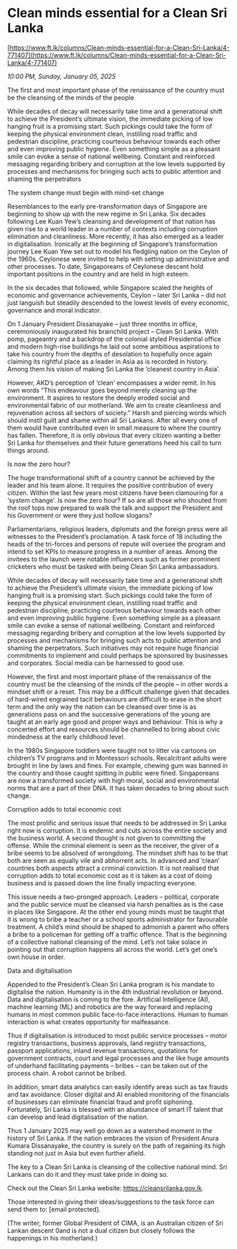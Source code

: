 # Clean minds essential for a Clean Sri Lanka

[https://www.ft.lk/columns/Clean-minds-essential-for-a-Clean-Sri-Lanka/4-771407](https://www.ft.lk/columns/Clean-minds-essential-for-a-Clean-Sri-Lanka/4-771407)

*10:00 PM, Sunday, January 05, 2025*

The first and most important phase of the renaissance of the country must be the cleansing of the minds of the people

While decades of decay will necessarily take time and a generational shift to achieve the President’s ultimate vision, the immediate picking of low hanging fruit is a promising start. Such pickings could take the form of keeping the physical environment clean, instilling road traffic and pedestrian discipline, practicing courteous behaviour towards each other and even improving public hygiene. Even something simple as a pleasant smile can evoke a sense of national wellbeing. Constant and reinforced messaging regarding bribery and corruption at the low levels supported by processes and mechanisms for bringing such acts to public attention and shaming the perpetrators

The system change must begin with mind-set change

Resemblances to the early pre-transformation days of Singapore are beginning to show up with the new regime in Sri Lanka. Six decades following Lee Kuan Yew’s cleansing and development of that nation has given rise to a world leader in a number of contexts including corruption elimination and cleanliness. More recently, it has also emerged as a leader in digitalisation. Ironically at the beginning of Singapore’s transformation journey Lee Kuan Yew set out to model his fledgling nation on the Ceylon of the 1960s. Ceylonese were invited to help with setting up administrative and other processes. To date, Singaporeans of Ceylonese descent hold important positions in the country and are held in high esteem.

In the six decades that followed, while Singapore scaled the heights of economic and governance achievements, Ceylon – later Sri Lanka – did not just languish but steadily descended to the lowest levels of every economic, governance and moral indicator.

On 1 January President Dissanayake – just three months in office, ceremoniously inaugurated his brainchild project – Clean Sri Lanka. With pomp, pageantry and a backdrop of the colonial styled Presidential office and modern high-rise buildings he laid out some ambitious aspirations to take his country from the depths of desolation to hopefully once again claiming its rightful place as a leader in Asia as is recorded in history. Among them his vision of making Sri Lanka the ‘cleanest country in Asia’.

However, AKD’s perception of ‘clean’ encompasses a wider remit. In his own words “This endeavour goes beyond merely cleaning up the environment. It aspires to restore the deeply eroded social and environmental fabric of our motherland. We aim to create cleanliness and rejuvenation across all sectors of society.” Harsh and piercing words which should instil guilt and shame within all Sri Lankans. After all every one of them would have contributed even in small measure to where the country has fallen. Therefore, it is only obvious that every citizen wanting a better Sri Lanka for themselves and their future generations heed his call to turn things around.

Is now the zero hour?

The huge transformational shift of a country cannot be achieved by the leader and his team alone. It requires the positive contribution of every citizen. Within the last few years most citizens have been clamouring for a ‘system change’. Is now the zero hour? If so are all those who shouted from the roof tops now prepared to walk the talk and support the President and his Government or were they just hollow slogans?

Parliamentarians, religious leaders, diplomats and the foreign press were all witnesses to the President’s proclamation. A task force of 18 including the heads of the tri-forces and persons of repute will oversee the program and intend to set KPIs to measure progress in a number of areas. Among the invitees to the launch were notable influencers such as former prominent cricketers who must be tasked with being Clean Sri Lanka ambassadors.

While decades of decay will necessarily take time and a generational shift to achieve the President’s ultimate vision, the immediate picking of low hanging fruit is a promising start. Such pickings could take the form of keeping the physical environment clean, instilling road traffic and pedestrian discipline, practicing courteous behaviour towards each other and even improving public hygiene. Even something simple as a pleasant smile can evoke a sense of national wellbeing. Constant and reinforced messaging regarding bribery and corruption at the low levels supported by processes and mechanisms for bringing such acts to public attention and shaming the perpetrators. Such initiatives may not require huge financial commitments to implement and could perhaps be sponsored by businesses and corporates. Social media can be harnessed to good use.

However, the first and most important phase of the renaissance of the country must be the cleansing of the minds of the people – in other words a mindset shift or a reset. This may be a difficult challenge given that decades of hard-wired engrained tacit behaviours are difficult to erase in the short term and the only way the nation can be cleansed over time is as generations pass on and the successive generations of the young are taught at an early age good and proper ways and behaviour. This is why a concerted effort and resources should be channelled to bring about civic mindedness at the early childhood level.

In the 1980s Singapore toddlers were taught not to litter via cartoons on children’s TV programs and in Montessori schools. Recalcitrant adults were brought in line by laws and fines. For example, chewing gum was banned in the country and those caught spitting in public were fined. Singaporeans are now a transformed society with high moral, social and environmental norms that are a part of their DNA. It has taken decades to bring about such change.

Corruption adds to total economic cost

The most prolific and serious issue that needs to be addressed in Sri Lanka right now is corruption. It is endemic and cuts across the entire society and the business world. A second thought is not given to committing the offense. While the criminal element is seen as the receiver, the giver of a bribe seems to be absolved of wrongdoing. The mindset shift has to be that both are seen as equally vile and abhorrent acts. In advanced and ‘clean’ countries both aspects attract a criminal conviction. It is not realised that corruption adds to total economic cost as it is taken as a cost of doing business and is passed down the line finally impacting everyone.

This issue needs a two-pronged approach. Leaders – political, corporate and the public service must be cleansed via harsh penalties as is the case in places like Singapore. At the other end young minds must be taught that it is wrong to bribe a teacher or a school sports administrator for favourable treatment. A child’s mind should be shaped to admonish a parent who offers a bribe to a policeman for getting off a traffic offence. That is the beginning of a collective national cleansing of the mind. Let’s not take solace in pointing out that corruption happens all across the world. Let’s get one’s own house in order.

Data and digitalisation

Appended to the President’s Clean Sri Lanka program is his mandate to digitalise the nation. Humanity is in the 4th industrial revolution or beyond. Data and digitalisation is coming to the fore. Artificial Intelligence (AI), machine learning (ML) and robotics are the way forward and replacing humans in most common public face-to-face interactions. Human to human interaction is what creates opportunity for malfeasance.

Thus if digitalisation is introduced to most public service processes – motor registry transactions, business approvals, land registry transactions, passport applications, inland revenue transactions, quotations for government contracts, court and legal processes and the like huge amounts of underhand facilitating payments – bribes – can be taken out of the process chain. A robot cannot be bribed.

In addition, smart data analytics can easily identify areas such as tax frauds and tax avoidance. Closer digital and AI enabled monitoring of the financials of businesses can eliminate financial fraud and profit siphoning. Fortunately, Sri Lanka is blessed with an abundance of smart IT talent that can develop and lead digitalisation of the nation.

Thus 1 January 2025 may well go down as a watershed moment in the history of Sri Lanka. If the nation embraces the vision of President Anura Kumara Dissanayake, the country is surely on the path of regaining its high standing not just in Asia but even further afield.

The key to a Clean Sri Lanka is cleansing of the collective national mind. Sri Lankans can do it and they must take pride in doing so.

Check out the Clean Sri Lanka website: https://cleansrilanka.gov.lk.

Those interested in giving their ideas/suggestions to the task force can send them to: [email protected].

(The writer, former Global President of CIMA, is an Australian citizen of Sri Lankan descent 0and is not a dual citizen but closely follows the happenings in his motherland.)


